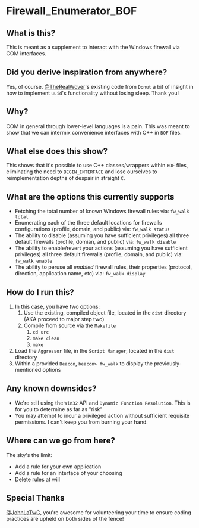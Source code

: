 # Firewall_Enumerator_BOF

## What is this?
This is meant as a supplement to interact with the Windows firewall via COM interfaces.

## Did you derive inspiration from anywhere?
Yes, of course.  [@TheRealWover](https://twitter.com/TheRealWover)'s existing code from `Donut` a bit of insight in how to implement `uuid`'s functionality without losing sleep.  Thank you!

## Why?
COM in general through lower-level languages is a pain.  This was meant to show that we can intermix convenience interfaces with C++ in `BOF` files.

## What else does this show?
This shows that it's possible to use C++ classes/wrappers within `BOF` files, eliminating the need to `BEGIN_INTERFACE` and lose ourselves to reimplementation depths of despair in straight `C`.

## What are the options this currently supports
- Fetching the total number of known Windows firewall rules via: `fw_walk total`
- Enumerating each of the three default locations for firewalls configurations (profile, domain, and public) via: `fw_walk status`
- The ability to disable (assuming you have sufficient privileges) all three default firewalls (profile, domian, and public) via: `fw_walk disable`
- The ability to enable/revert your actions (assuming you have sufficient privileges) all three default firewalls (profile, domain, and public) via: `fw_walk enable`
- The ability to peruse all *enabled* firewall rules, their properties (protocol, direction, application name, etc) via: `fw_walk display`

## How do I run this?
1. In this case, you have two options:
	1. Use the existing, compiled object file, located in the `dist` directory (AKA proceed to major step two)
    2. Compile from source via the `Makefile`
        1. `cd src`
        2. `make clean`
        3. `make`
2. Load the `Aggressor` file, in the `Script Manager`, located in the `dist` directory
3. Within a provided `Beacon`, `beacon> fw_walk` to display the previously-mentioned options

## Any known downsides?
- We're still using the `Win32` API and `Dynamic Function Resolution`.  This is for you to determine as far as "risk"
- You may attempt to incur a privileged action without sufficient requisite permissions.  I can't keep you from burning your hand.

## Where can we go from here?
The sky's the limit:
- Add a rule for your own application
- Add a rule for an interface of your choosing
- Delete rules at will


## Special Thanks
[@JohnLaTwC](https://twitter.com/JohnLaTwC), you're awesome for volunteering your time to ensure coding practices are upheld on both sides of the fence!

